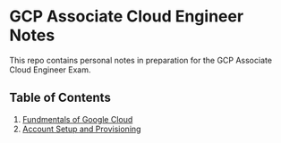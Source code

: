 # GCP Associate Cloud Engineer Notes
This repo contains personal notes in preparation for the GCP Associate Cloud Engineer Exam.

## Table of Contents
1. [Fundmentals of Google Cloud](docs/section1.md)
2. [Account Setup and Provisioning](docs/section2.md)
